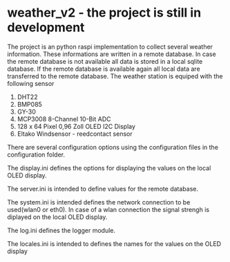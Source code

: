 # weather_v2 - the project is still in development

The project is an python raspi implementation to collect several weather information. These informations are written in a remote database. In case the remote database is not available all data is stored in a local sqlite database. If the remote database is available again all local data are transferred to the remote database.
The weather station is equiped with the following sensor
1. DHT22
2. BMP085
3. GY-30
4. MCP3008 8-Channel 10-Bit ADC
5. 128 x 64 Pixel 0,96 Zoll OLED I2C Display
6. Eltako Windsensor - reedcontact sensor

There are several configuration options using the configuration files in the configuration folder.

The display.ini defines the options for displaying the values on the local OLED display.

The server.ini is intended to define values for the remote database.

The system.ini is intended defines the network connection to be used(wlan0 or eth0). In case of a wlan connection the signal strengh is diplayed on the local OLED display.

The log.ini defines the logger module.

The locales.ini is intended to defines the names for the values on the OLED display
